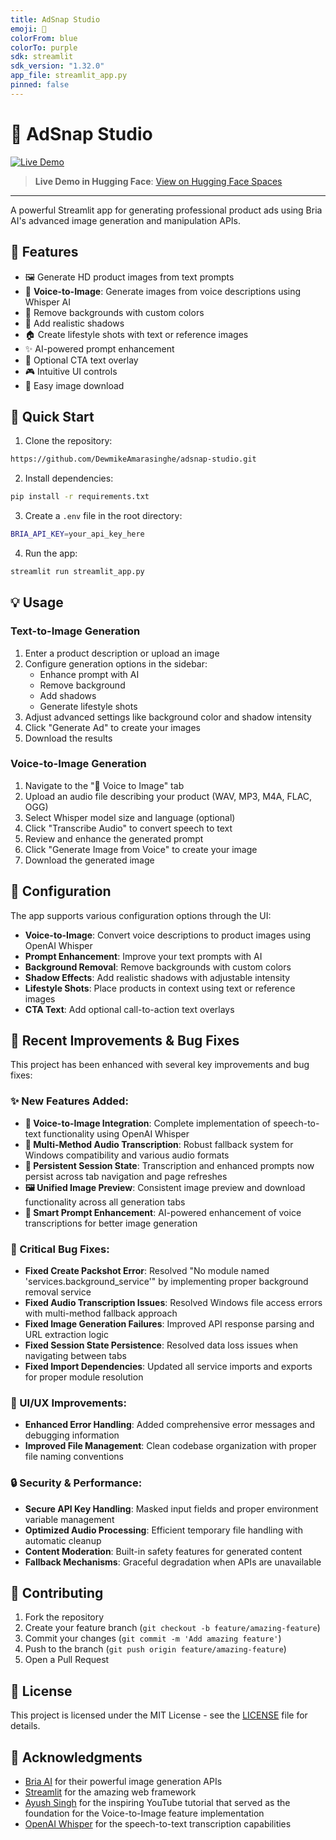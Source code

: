 ```yaml
---
title: AdSnap Studio
emoji: 🎨
colorFrom: blue
colorTo: purple
sdk: streamlit
sdk_version: "1.32.0"
app_file: streamlit_app.py
pinned: false
---
```


# 🎨 AdSnap Studio

[![Live Demo](https://img.shields.io/badge/🤗-Open%20in%20Spaces-blue.svg)](https://huggingface.co/spaces/Dewmike/adsnap-studio)

> **Live Demo in Hugging Face**: [View on Hugging Face Spaces](https://huggingface.co/spaces/Dewmike/adsnap-studio)

---

A powerful Streamlit app for generating professional product ads using Bria AI's advanced image generation and manipulation APIs.

## 🌟 Features

- 🖼️ Generate HD product images from text prompts
- 🎤 **Voice-to-Image**: Generate images from voice descriptions using Whisper AI
- 🎯 Remove backgrounds with custom colors
- 🌅 Add realistic shadows
- 🏠 Create lifestyle shots with text or reference images
- ✨ AI-powered prompt enhancement
- 📝 Optional CTA text overlay
- 🎮 Intuitive UI controls
- 💾 Easy image download

## 🚀 Quick Start

1. Clone the repository:
```bash
https://github.com/DewmikeAmarasinghe/adsnap-studio.git
```

2. Install dependencies:
```bash
pip install -r requirements.txt
```

3. Create a `.env` file in the root directory:
```bash
BRIA_API_KEY=your_api_key_here
```

4. Run the app:
```bash
streamlit run streamlit_app.py
```

## 💡 Usage

### Text-to-Image Generation
1. Enter a product description or upload an image
2. Configure generation options in the sidebar:
   - Enhance prompt with AI
   - Remove background
   - Add shadows
   - Generate lifestyle shots
3. Adjust advanced settings like background color and shadow intensity
4. Click "Generate Ad" to create your images
5. Download the results

### Voice-to-Image Generation
1. Navigate to the "🎤 Voice to Image" tab
2. Upload an audio file describing your product (WAV, MP3, M4A, FLAC, OGG)
3. Select Whisper model size and language (optional)
4. Click "Transcribe Audio" to convert speech to text
5. Review and enhance the generated prompt
6. Click "Generate Image from Voice" to create your image
7. Download the generated image

## 🔧 Configuration

The app supports various configuration options through the UI:

- **Voice-to-Image**: Convert voice descriptions to product images using OpenAI Whisper
- **Prompt Enhancement**: Improve your text prompts with AI
- **Background Removal**: Remove backgrounds with custom colors
- **Shadow Effects**: Add realistic shadows with adjustable intensity
- **Lifestyle Shots**: Place products in context using text or reference images
- **CTA Text**: Add optional call-to-action text overlays

## 🔧 Recent Improvements & Bug Fixes

This project has been enhanced with several key improvements and bug fixes:

### ✨ New Features Added:
- **🎤 Voice-to-Image Integration**: Complete implementation of speech-to-text functionality using OpenAI Whisper
- **🔄 Multi-Method Audio Transcription**: Robust fallback system for Windows compatibility and various audio formats
- **💾 Persistent Session State**: Transcription and enhanced prompts now persist across tab navigation and page refreshes
- **🖼️ Unified Image Preview**: Consistent image preview and download functionality across all generation tabs
- **🎯 Smart Prompt Enhancement**: AI-powered enhancement of voice transcriptions for better image generation

### 🐛 Critical Bug Fixes:
- **Fixed Create Packshot Error**: Resolved "No module named 'services.background_service'" by implementing proper background removal service
- **Fixed Audio Transcription Issues**: Resolved Windows file access errors with multi-method fallback approach
- **Fixed Image Generation Failures**: Improved API response parsing and URL extraction logic
- **Fixed Session State Persistence**: Resolved data loss issues when navigating between tabs
- **Fixed Import Dependencies**: Updated all service imports and exports for proper module resolution
### 🎨 UI/UX Improvements:
- **Enhanced Error Handling**: Added comprehensive error messages and debugging information
- **Improved File Management**: Clean codebase organization with proper file naming conventions
### 🔒 Security & Performance:
- **Secure API Key Handling**: Masked input fields and proper environment variable management
- **Optimized Audio Processing**: Efficient temporary file handling with automatic cleanup
- **Content Moderation**: Built-in safety features for generated content
- **Fallback Mechanisms**: Graceful degradation when APIs are unavailable
## 🤝 Contributing
1. Fork the repository
2. Create your feature branch (`git checkout -b feature/amazing-feature`)
3. Commit your changes (`git commit -m 'Add amazing feature'`)
4. Push to the branch (`git push origin feature/amazing-feature`)
5. Open a Pull Request
## 📝 License
This project is licensed under the MIT License - see the [LICENSE](LICENSE) file for details.
## 🙏 Acknowledgments
- [Bria AI](https://bria.ai) for their powerful image generation APIs
- [Streamlit](https://streamlit.io) for the amazing web framework
- [Ayush Singh](https://www.youtube.com/watch?v=yH1IdJAN7jA) for the inspiring YouTube tutorial that served as the foundation for the Voice-to-Image feature implementation
- [OpenAI Whisper](https://openai.com/research/whisper) for the speech-to-text transcription capabilities
